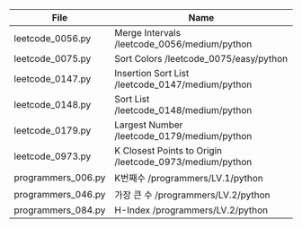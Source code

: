 | File               | Name                                                    |
| ------------------ | ------------------------------------------------------- |
| leetcode_0056.py   | Merge Intervals /leetcode_0056/medium/python            |
| leetcode_0075.py   | Sort Colors /leetcode_0075/easy/python                  |
| leetcode_0147.py   | Insertion Sort List /leetcode_0147/medium/python        |
| leetcode_0148.py   | Sort List /leetcode_0148/medium/python                  |
| leetcode_0179.py   | Largest Number /leetcode_0179/medium/python             |
| leetcode_0973.py   | K Closest Points to Origin /leetcode_0973/medium/python |
| programmers_006.py | K번째수 /programmers/LV.1/python                        |
| programmers_046.py | 가장 큰 수 /programmers/LV.2/python                     |
| programmers_084.py | H-Index /programmers/LV.2/python                        |
